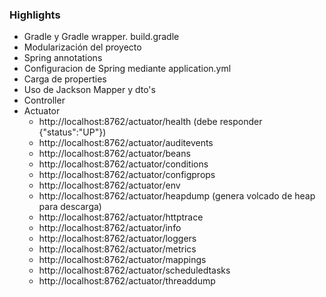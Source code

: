 

### Highlights

- Gradle y Gradle wrapper. build.gradle
- Modularización del proyecto
- Spring annotations
- Configuracion de Spring mediante application.yml
- Carga de properties
- Uso de Jackson Mapper y dto's
- Controller
- Actuator
  - http://localhost:8762/actuator/health (debe responder {"status":"UP"})
  - http://localhost:8762/actuator/auditevents
  - http://localhost:8762/actuator/beans
  - http://localhost:8762/actuator/conditions
  - http://localhost:8762/actuator/configprops
  - http://localhost:8762/actuator/env
  - http://localhost:8762/actuator/heapdump (genera volcado de heap para descarga)
  - http://localhost:8762/actuator/httptrace
  - http://localhost:8762/actuator/info
  - http://localhost:8762/actuator/loggers
  - http://localhost:8762/actuator/metrics
  - http://localhost:8762/actuator/mappings
  - http://localhost:8762/actuator/scheduledtasks
  - http://localhost:8762/actuator/threaddump